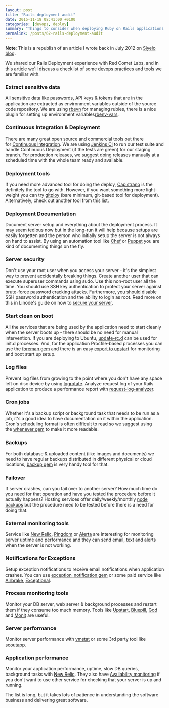 ```yaml
---
layout: post
title: "Rails deployment audit"
date: 2015-11-18 08:41:00 +0100
categories: [devops, deploy]
summary: "Things to consider when deploying Ruby on Rails applications."
permalink: /posts/62-rails-deployment-audit
---
```


**Note**: This is a republish of an article I wrote back in July 2012 on [Siyelo blog](http://blog.siyelo.com/rails-deployment-audit/).

We shared our Rails Deployment experience with Red Comet Labs, and in this article we'll discuss a checklist of some [devops](http://www.jedi.be/blog/2010/02/12/what-is-this-devops-thing-anyway/) practices and tools we are familiar with.

### Extract sensitive data

All sensitive data like passwords, API keys & tokens that are in the application are extracted as environment variables outside of the source code repository. We are using [rbevn](https://github.com/sstephenson/rbenv) for managing rubies, there is a nice plugin for setting up environment variables[rbenv-vars](https://github.com/sstephenson/rbenv-vars).

### Continuous Integration & Deployment

There are many great open source and commercial tools out there for [Continuous Integration](https://www.ruby-toolbox.com/categories/continuous_integration). We are using [Jenkins CI](http://jenkins-ci.org/) to run our test suite and handle Continuous Deployment (if the tests are green) for our staging branch. For production releases, we suggest doing releases manually at a scheduled time with the whole team ready and available.

### Deployment tools

If you need more advanced tool for doing the deploy, [Capistrano](https://github.com/capistrano/capistrano) is the definitely the tool to go with. However, if you want something more light-weight you can try [gitploy](https://github.com/brentd/gitploy) (bare minimum, git-based tool for deployment). Alternatively, check out another tool from this [list](https://www.ruby-toolbox.com/categories/deployment_automation).

### Deployment Documentation

Document server setup and everything about the deployment process. It may seem tedious now but in the long-run it will help because setups are easily forgetten and the person who initially setup the server is not always on hand to assist. By using an automation tool like [Chef](https://www.chef.io/) or [Puppet](http://puppetlabs.com/) you are kind of documenting things on the fly.

### Server security

Don't use your root user when you access your server - it's the simplest way to prevent accidentally breaking things. Create another user that can execute superuser commands using sudo. Use this non-root user all the time. You should use SSH key authentication to protect your server against brute-force password cracking attacks. Furthermore, you should disable SSH password authentication and the ability to login as root. Read more on this in Linode's guide on how to [secure your server](https://www.linode.com/docs/security/securing-your-server/).

### Start clean on boot

All the services that are being used by the application need to start cleanly when the server boots up - there should be no need for manual intervention. If you are deploying to Ubuntu, [update-rc.d](http://manpages.ubuntu.com/manpages/precise/man8/update-rc.d.8.html) can be used for init.d processes. And, for the application Procfile-based processes you can use the [foreman gem](https://github.com/ddollar/foreman) and there is an easy [export to upstart](https://ddollar.github.io/foreman/#UPSTART-EXPORT) for monitoring and boot start up setup.

### Log files

Prevent log files from growing to the point where you don't have any space left on disc device by using [logrotate](https://gorails.com/guides/rotating-rails-production-logs-with-logrotate). Analyze request log of your Rails application to produce a performance report with [request-log-analyzer](https://github.com/wvanbergen/request-log-analyzer).

### Cron jobs

Whether it's a backup script or background task that needs to be run as a job, it's a good idea to have documentation on it within the application. Cron's scheduling format is often difficult to read so we suggest using the [whenever gem](https://github.com/javan/whenever/) to make it more readable.

### Backups

For both database & uploaded content (like images and documents) we need to have regular backups distributed in different physical or cloud locations, [backup gem](https://github.com/backup/backup) is very handy tool for that.

### Failover

If server crashes, can you fail over to another server? How much time do you need for that operation and have you tested the procedure before it actually happens? Hosting services offer daily/weekly/monthly [node backups](http://www.linode.com/backups/) but the procedure need to be tested before there is a need for doing that.

### External monitoring tools

Service like [New Relic](http://newrelic.com/), [Pingdom](http://www.pingdom.com/) or [Alerta](http://www.alertra.com/) are interesting for monitoring server uptime and performance and they can send email, text and alerts when the server is not working.

### Notifications for Exceptions

Setup exception notifications to receive email notifications when application crashes. You can use [exception_notification gem](https://github.com/smartinez87/exception_notification) or some paid service like [Airbrake](http://airbrake.io/), [Exceptional](http://www.exceptional.io/).

### Process monitoring tools

Monitor your DB server, web server & background processes and restart them if they consume too much memory. Tools like [Upstart](http://upstart.ubuntu.com/), [Bluepill](https://github.com/arya/bluepill), [God](http://pathfindersoftware.com/2010/09/monitoring-rails-processes-apache-passenger-delayed_job-using-god-and-capistrano/) and [Monit](http://viktorpetersson.com/2010/07/09/setting-up-monit-to-monitor-apache-and-postgresql-on-ubuntu/) are useful.

### Server performance

Monitor server performance with [vmstat](https://www.linode.com/docs/uptime/monitoring/use-vmstat-to-monitor-system-performance/) or some 3rd party tool like [scoutapp](https://scoutapp.com/).

### Application performance

Monitor your application performance, uptime, slow DB queries, background tasks with [New Relic](http://newrelic.com/). They also have [Availability monitoring](http://newrelic.com/features/availability-monitoring) if you don't want to use other service for checking that your server is up and running.

The list is long, but it takes lots of patience in understanding the software business and delivering great software.
